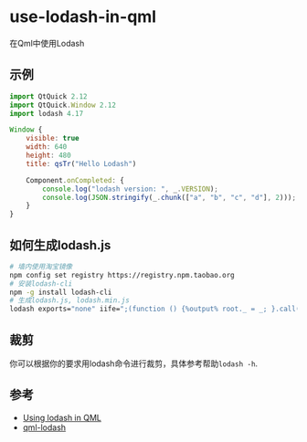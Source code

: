 # use-lodash-in-qml
在Qml中使用Lodash

## 示例

```js
import QtQuick 2.12
import QtQuick.Window 2.12
import lodash 4.17

Window {
    visible: true
    width: 640
    height: 480
    title: qsTr("Hello Lodash")

    Component.onCompleted: {
        console.log("lodash version: ", _.VERSION);
        console.log(JSON.stringify(_.chunk(["a", "b", "c", "d"], 2)));
    }
}
```

## 如何生成lodash.js

```bash
# 墙内使用淘宝镜像
npm config set registry https://registry.npm.taobao.org
# 安装lodash-cli
npm -g install lodash-cli
# 生成lodash.js, lodash.min.js
lodash exports="none" iife=";(function () {%output% root._ = _; }.call(this));" -o lodash.js
```

## 裁剪

你可以根据你的要求用lodash命令进行裁剪，具体参考帮助`lodash -h`.

## 参考

- [Using lodash in QML](https://medium.com/@benlaud/using-lodash-in-qml-e7c36b0df0e1)
- [qml-lodash](https://bitbucket.org/gooroo/qml-lodash)